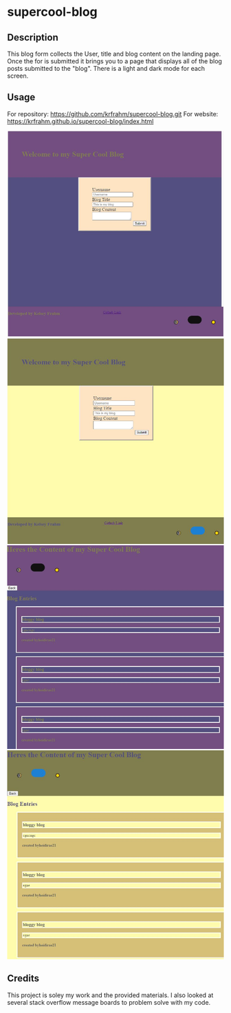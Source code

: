 # supercool-blog

## Description

This blog form collects the User, title and blog content on the landing page. Once the for is submitted it brings you to a page that displays all of the blog posts submitted to the "blog". There is a light and dark mode for each screen. 

## Usage

For repository: https://github.com/krfrahm/supercool-blog.git
For website: https://krfrahm.github.io/supercool-blog/index.html


![Website screenshot 1](assets\images\Supercool-blog.JPG)
![Website screenshot 1](assets\images\Supercool-blog2.JPG)
![Website screenshot 1](assets\images\Supercool-blog3.JPG)
![Website screenshot 1](assets\images\Supercool-blog4.JPG)

## Credits

This project is soley my work and the provided materials. I also looked at several stack overflow message boards to problem solve with my code. 